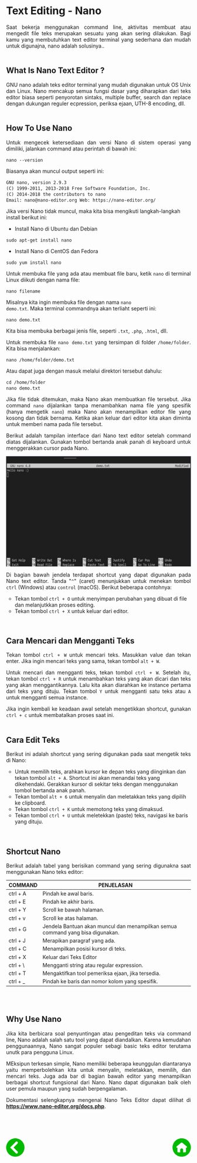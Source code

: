 # Text Editing - Nano
<p align="justify">
Saat bekerja menggunakan command line, aktivitas membuat atau mengedit file teks merupakan sesuatu yang akan sering dilakukan. Bagi kamu yang membutuhkan text editor terminal yang sederhana dan mudah untuk digunajna, nano adalah solusinya..<br><br>

## What Is Nano Text Editor ?
<p align="justify">
GNU nano adalah teks editor terminal yang mudah digunakan untuk OS Unix dan Linux. Nano mencakup semua fungsi dasar yang diharapkan dari teks editor biasa seperti penyorotan sintaks, multiple buffer, search dan replace dengan dukungan reguler ecpression, periksa ejaan, UTH-8 encoding, dll.<br><br>

## How To Use Nano
<p align="justify">
Untuk mengecek ketersediaan dan versi Nano di sistem operasi yang dimiliki, jalankan command atau perintah di bawah ini:

```
nano --version
```

Biasanya akan muncul output seperti ini:

```
GNU nano, version 2.9.3
(C) 1999-2011, 2013-2018 Free Software Foundation, Inc.
(C) 2014-2018 the contributors to nano
Email: nano@nano-editor.org Web: https://nano-editor.org/
```

Jika versi Nano tidak muncul, maka kita bisa mengikuti langkah-langkah install berikut ini:</p>
- Install Nano di Ubuntu dan Debian

```
sudo apt-get install nano
```

- Install Nano di CentOS dan Fedora

```
sudo yum install nano
```

<p align="justify">
Untuk membuka file yang ada atau membuat file baru, ketik <code>nano</code> di terminal Linux diikuti dengan nama file:

```
nano filename
```

Misalnya kita ingin membuka file dengan nama <code>nano demo.txt</code>. Maka terminal commandnya akan terliaht seperti ini:

```
nano demo.txt
```

Kita bisa membuka berbagai jenis file, seperti <code>.txt</code>, <code>.php</code>, <code>.html</code>, dll.</p>

<p align="justify">
Untuk membuka file <code>nano demo.txt</code> yang tersimpan di folder <code>/home/folder</code>. Kita bisa menjalankan:

```
nano /home/folder/demo.txt
```

Atau dapat juga dengan masuk melalui direktori tersebut dahulu:

```
cd /home/folder
nano demo.txt
```

<p align="justify">
Jika file tidak ditemukan, maka Nano akan membuatkan file tersebut. Jika command <code>nano</code> dijalankan tanpa menambahkan nama file yang spesifik (hanya mengetik <code>nano</code>) maka Nano akan menampilkan editor file yang kosong dan tidak bernama. Ketika akan keluar dari editor kita akan diminta untuk memberi nama pada file tersebut.<br>

<p align="justify">
Berikut adalah tampilan interface dari Nano text editor setelah command diatas dijalankan. Gunakan tombol bertanda anak panah di keyboard untuk menggerakkan cursor pada Nano.

<p align="center">
<img height="300rm" align="center" src="https://github.com/Ouroboros-Tech/modul-pembelajaran/blob/main/image/nano.png"><br>

<p align="justify">
Di bagian bawah jendela terdapat shortcut yang dapat digunakan pada Nano text editor. Tanda "<code>^</code>" (caret) menunjukkan untuk menekan tombol <code>ctrl</code> (Windows) atau <code>control</code> (macOS). Berikut beberapa contohnya:</p>
<ul style="list-style-type:circle;">
  <li>Tekan tombol <code>ctrl + O</code> untuk menyimpan perubahan yang dibuat di file dan melanjutkkan proses editing.</li>
  <li>Tekan tombol <code>ctrl + X</code> untuk keluar dari editor.</li>
</ul><br>

## Cara Mencari dan Mengganti Teks
<p align="justify">
Tekan tombol <code>ctrl + W</code> untuk mencari teks. Masukkan value dan tekan enter. Jika ingin mencari teks yang sama, tekan tombol <code>alt + W</code>.<br>

<p align="justify">
Untuk mencari dan mengganti teks, tekan tombol <code>ctrl + W</code>. Setelah itu, tekan tombol <code>ctrl + R</code> untuk menambahkan teks yang akan dicari dan teks yang akan menggantikannya. Lalu kita akan diarahkan ke instance pertama dari teks yang dituju. Tekan tombol <code>Y</code> untuk mengganti satu teks atau <code>A</code> untuk mengganti semua instance.<br>

<p align="justify">
Jika ingin kembali ke keadaan awal setelah mengetikkan shortcut, gunakan <code>ctrl + c</code> untuk membatalkan proses saat ini.<br><br>

## Cara Edit Teks
<p align="justify">
Berikut ini adalah shortcut yang sering digunakan pada saat mengetik teks di Nano:</p>
<ul style="list-style-type:circle;">
  <li>Untuk memilih teks, arahkan kursor ke depan teks yang diinginkan dan tekan tombol <code>alt + A</code>. Shortcut ini akan menandai teks yang dikehendaki. Gerakkan kursor di sekitar teks dengan menggunakan tombol bertanda anak panah.</li>
  <li>Tekan tombol <code>alt + 6</code> untuk menyalin dan meletakkan teks yang dipilih ke clipboard.</li>
  <li>Tekan tombol <code>ctrl + K</code> untuk memotong teks yang dimaksud.</li>
  <li>Tekan tombol <code>ctrl + U</code> untuk meletekkan (paste) teks, navigasi ke baris yang dituju.</li>
</ul><br>

## Shortcut Nano
<p align="justify">
Berikut adalah tabel yang berisikan command yang sering digunakna saat menggunakan Nano teks editor:

| COMMAND  | PENJELASAN                                                                     |
|----------|--------------------------------------------------------------------------------|
| ctrl + A | Pindah ke awal baris.                                                          |
| ctrl + E | Pindah ke akhir baris.                                                         |
| ctrl + Y | Scroll ke bawah halaman.                                                       |
| ctrl + v | Scroll ke atas halaman.                                                        |
| ctrl + G | Jendela Bantuan akan muncul dan menampilkan semua command yang bisa digunakan. |
| ctrl + J | Merapikan paragraf yang ada.                                                   |
| ctrl + C | Menampilkan posisi kursor di teks.                                             |
| ctrl + X | Keluar dari Teks Editor                                                        |
| ctrl + \ | Mengganti string atau regular expression.                                      |
| ctrl + T | Mengaktifkan tool pemeriksa ejaan, jika tersedia.                              |
| ctrl + _ | Pindah ke baris dan nomor kolom yang spesifik.                                 |
<br><br>

## Why Use Nano
<p align="justify">
Jika kita berbicara soal penyuntingan atau pengeditan teks via command line, Nano adalah salah satu tool yang dapat diandalkan. Karena kemudahan penggunaannya, Nano sangat populer sebagi basic teks editor terutama unutk para pengguna Linux.<br>

<p align="justify">
MEksipun terkesan simple, Nano memiliki beberapa keunggulan diantaranya yaitu memperbolehkan kita untuk menyalin, meletakkan, memilih, dan mencari teks. Juga ada bar di bagian bawah editor yang menampilkan berbagai shortcut fungsional dari Nano. Nano dapat digunakan baik oleh user pemula maupun yang sudah berpengalaman.<br>

<p align="justify">
Dokumentasi selengkapnya mengenai Nano Teks Editor dapat dilihat di <a href="https://www.nano-editor.org/docs.php" target="_blank"><strong>https://www.nano-editor.org/docs.php</strong></a>.<br><br>

<br><br>
<div align="justify">
    <!-- Prev Page -->
    <a href="https://github.com/Ouroboros-Tech/modul-pembelajaran/tree/main/3.%20Software%20Engineering/1.%20Introduction/2.%20Day%20To%20Day" target="_blank"><img src="https://github.com/Ouroboros-Tech/modul-pembelajaran/blob/main/image/left%20(1).png" align="left" height="50" width="50"></a>
    <!-- Next Page -->
    <a href="https://github.com/Ouroboros-Tech/modul-pembelajaran/tree/main/3.%20Software%20Engineering" target="_blank"><img src="https://github.com/Ouroboros-Tech/modul-pembelajaran/blob/main/image/home%20(2).png" align="right" height="50" width="50"></a>
<div>
